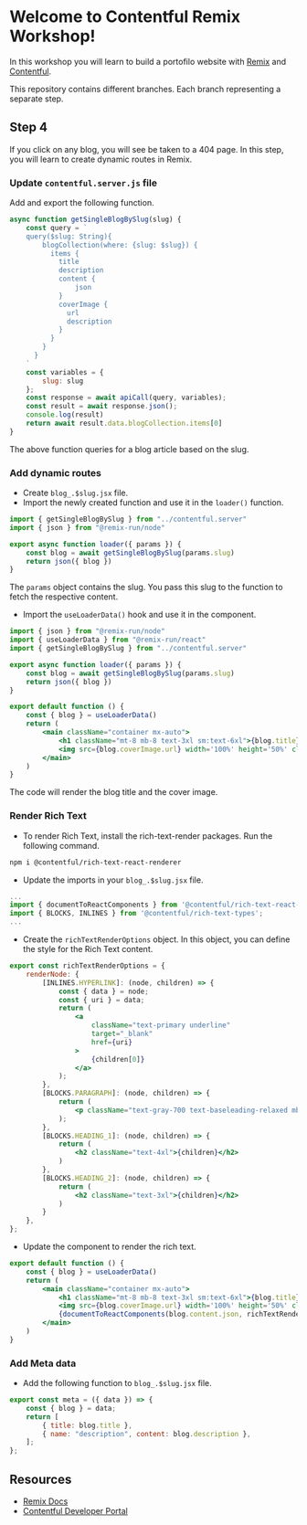 # Welcome to Contentful Remix Workshop!

In this workshop you will learn to build a portofilo website with [Remix](https://remix.run) and [Contentful](https://contentful.com).

This repository contains different branches. Each branch representing a separate step.

## Step 4

If you click on any blog, you will see be taken to a 404 page. In this step, you will learn to create dynamic routes in Remix.

### Update `contentful.server.js` file

Add and export the following function.
```js
async function getSingleBlogBySlug(slug) {
    const query = `
    query($slug: String){
        blogCollection(where: {slug: $slug}) {
          items {
            title
            description
            content {
                json
            }
            coverImage {
              url
              description
            }
          }
        }
      }
    `
    const variables = {
        slug: slug
    };
    const response = await apiCall(query, variables);
    const result = await response.json();
    console.log(result)
    return await result.data.blogCollection.items[0]
}
```

The above function queries for a blog article based on the slug.

### Add dynamic routes

- Create `blog_.$slug.jsx` file.
- Import the newly created function and use it in the `loader()` function.
```jsx
import { getSingleBlogBySlug } from "../contentful.server"
import { json } from "@remix-run/node"

export async function loader({ params }) {
    const blog = await getSingleBlogBySlug(params.slug)
    return json({ blog })
}
```
The `params` object contains the slug. You pass this slug to the function to fetch the respective content.
- Import the `useLoaderData()` hook and use it in the component.
```jsx
import { json } from "@remix-run/node"
import { useLoaderData } from "@remix-run/react"
import { getSingleBlogBySlug } from "../contentful.server"

export async function loader({ params }) {
    const blog = await getSingleBlogBySlug(params.slug)
    return json({ blog })
}

export default function () {
    const { blog } = useLoaderData()
    return (
        <main className="container mx-auto">
            <h1 className="mt-8 mb-8 text-3xl sm:text-6xl">{blog.title}</h1>
            <img src={blog.coverImage.url} width='100%' height='50%' className="mb-8" alt={blog.coverImage.description} />
        </main>
    )
}
```

The code will render the blog title and the cover image.

### Render Rich Text

- To render Rich Text, install the rich-text-render packages. Run the following command.
```sh
npm i @contentful/rich-text-react-renderer
```
- Update the imports in your `blog_.$slug.jsx` file.
```jsx
...
import { documentToReactComponents } from '@contentful/rich-text-react-renderer';
import { BLOCKS, INLINES } from '@contentful/rich-text-types';
...
```

- Create the `richTextRenderOptions` object. In this object, you can define the style for the Rich Text content.
```jsx
export const richTextRenderOptions = {
    renderNode: {
        [INLINES.HYPERLINK]: (node, children) => {
            const { data } = node;
            const { uri } = data;
            return (
                <a
                    className="text-primary underline"
                    target="_blank"
                    href={uri}
                >
                    {children[0]}
                </a>
            );
        },
        [BLOCKS.PARAGRAPH]: (node, children) => {
            return (
                <p className="text-gray-700 text-baseleading-relaxed mb-4 text-justify">{children}</p>
            );
        },
        [BLOCKS.HEADING_1]: (node, children) => {
            return (
                <h2 className="text-4xl">{children}</h2>
            )
        },
        [BLOCKS.HEADING_2]: (node, children) => {
            return (
                <h2 className="text-3xl">{children}</h2>
            )
        }
    },
};
```

- Update the component to render the rich text.
```jsx
export default function () {
    const { blog } = useLoaderData()
    return (
        <main className="container mx-auto">
            <h1 className="mt-8 mb-8 text-3xl sm:text-6xl">{blog.title}</h1>
            <img src={blog.coverImage.url} width='100%' height='50%' className="mb-8" alt={blog.coverImage.description} />
            {documentToReactComponents(blog.content.json, richTextRenderOptions)}
        </main>
    )
}
```

### Add Meta data

- Add the following function to `blog_.$slug.jsx` file.
```jsx
export const meta = ({ data }) => {
    const { blog } = data;
    return [
        { title: blog.title },
        { name: "description", content: blog.description },
    ];
};
```


## Resources

- [Remix Docs](https://remix.run/docs)
- [Contentful Developer Portal](https://www.contentful.com/developers/)